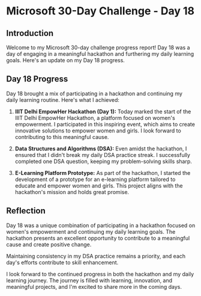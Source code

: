 # Microsoft 30-Day Challenge - Day 18

## Introduction

Welcome to my Microsoft 30-day challenge progress report! Day 18 was a day of engaging in a meaningful hackathon and furthering my daily learning goals. Here's an update on my Day 18 progress.

## Day 18 Progress

Day 18 brought a mix of participating in a hackathon and continuing my daily learning routine. Here's what I achieved:

1. **IIIT Delhi EmpowHer Hackathon (Day 1):** Today marked the start of the IIIT Delhi EmpowHer Hackathon, a platform focused on women's empowerment. I participated in this inspiring event, which aims to create innovative solutions to empower women and girls. I look forward to contributing to this meaningful cause.

2. **Data Structures and Algorithms (DSA):** Even amidst the hackathon, I ensured that I didn't break my daily DSA practice streak. I successfully completed one DSA question, keeping my problem-solving skills sharp.

3. **E-Learning Platform Prototype:** As part of the hackathon, I started the development of a prototype for an e-learning platform tailored to educate and empower women and girls. This project aligns with the hackathon's mission and holds great promise.

## Reflection

Day 18 was a unique combination of participating in a hackathon focused on women's empowerment and continuing my daily learning goals. The hackathon presents an excellent opportunity to contribute to a meaningful cause and create positive change.

Maintaining consistency in my DSA practice remains a priority, and each day's efforts contribute to skill enhancement.

I look forward to the continued progress in both the hackathon and my daily learning journey. The journey is filled with learning, innovation, and meaningful projects, and I'm excited to share more in the coming days.